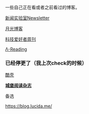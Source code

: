 一些自己正在看或者之前看过的博客。

[新闻实验室Newsletter](https://newsletter.newslab.info/)

[月光博客](https://www.williamlong.info/)

[科技爱好者周刊](https://www.ruanyifeng.com/blog/)

[Λ-Reading](https://rizime.substack.com/)

### 已经停更了（我上次check的时候）

[酷壳](https://coolshell.cn/)

[**城堡阅读杂志**](https://www.yuque.com/cbyd/chengbao)

备选

https://blog.lucida.me/
